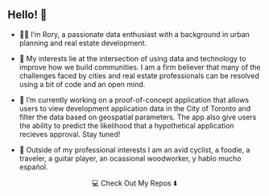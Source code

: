 ## Hello! 👋

- :man_technologist: I’m Rory, a passionate data enthusiast with a background in urban planning and real estate development.

- 👀 My interests lie at the intersection of using data and technology to improve how we build communities. I am a firm believer that many of the challenges faced by cities and real estate professionals can be resolved using a bit of code and an open mind.

- 🌱 I’m currently working on a proof-of-concept application that allows users to view development application data in the City of Toronto and filter the data based on geospatial parameters. The app also give users the ability to predict the likelihood that a hypothetical application recieves approval. Stay tuned!

- :rocket: Outside of my professional interests I am an avid cyclist, a foodie, a traveler, a guitar player, an ocassional woodworker, y hablo mucho español.

<p align="center">
  💻 Check Out My Repos ⬇️
</p>
